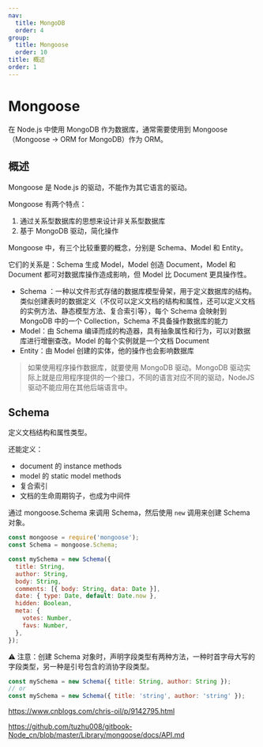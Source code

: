 ```yaml
---
nav:
  title: MongoDB
  order: 4
group:
  title: Mongoose
  order: 10
title: 概述
order: 1
---
```


# Mongoose

在 Node.js 中使用 MongoDB 作为数据库，通常需要使用到 Mongoose（Mongoose -> ORM for MongoDB）作为 ORM。

## 概述

Mongoose 是 Node.js 的驱动，不能作为其它语言的驱动。

Mongoose 有两个特点：

1. 通过关系型数据库的思想来设计非关系型数据库
2. 基于 MongoDB 驱动，简化操作

Mongoose 中，有三个比较重要的概念，分别是 Schema、Model 和 Entity。

它们的关系是：Schema 生成 Model，Model 创造 Document，Model 和 Document 都可对数据库操作造成影响，但 Model 比 Document 更具操作性。

- Schema ：一种以文件形式存储的数据库模型骨架，用于定义数据库的结构。类似创建表时的数据定义（不仅可以定义文档的结构和属性，还可以定义文档的实例方法、静态模型方法、复合索引等），每个 Schema 会映射到 MongoDB 中的一个 Collection，Schema 不具备操作数据库的能力
- Model：由 Schema 编译而成的构造器，具有抽象属性和行为，可以对数据库进行增删查改。Model 的每个实例就是一个文档 Document
- Entity：由 Model 创建的实体，他的操作也会影响数据库

> 如果使用程序操作数据库，就要使用 MongoDB 驱动。MongoDB 驱动实际上就是应用程序提供的一个接口，不同的语言对应不同的驱动，NodeJS 驱动不能应用在其他后端语言中。

## Schema

定义文档结构和属性类型。

还能定义：

- document 的 instance methods
- model 的 static model methods
- 复合索引
- 文档的生命周期钩子，也成为中间件

通过 mongoose.Schema 来调用 Schema，然后使用 `new` 调用来创建 Schema 对象。

```js
const mongoose = require('mongoose');
const Schema = mongoose.Schema;

const mySchema = new Schema({
  title: String,
  author: String,
  body: String,
  comments: [{ body: String, data: Date }],
  date: { type: Date, default: Date.now },
  hidden: Boolean,
  meta: {
    votes: Number,
    favs: Number,
  },
});
```

⚠️ 注意：创建 Schema 对象时，声明字段类型有两种方法，一种时首字母大写的字段类型，另一种是引号包含的消协字段类型。

```js
const mySchema = new Schema({ title: String, author: String });
// or
const mySchema = new Schema({ title: 'string', author: 'string' });
```

https://www.cnblogs.com/chris-oil/p/9142795.html

https://github.com/tuzhu008/gitbook-Node_cn/blob/master/Library/mongoose/docs/API.md
